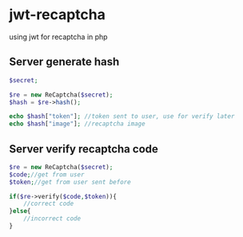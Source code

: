 # jwt-recaptcha
using jwt for recaptcha in php

## Server generate hash
```php
$secret;

$re = new ReCaptcha($secret);
$hash = $re->hash();

echo $hash["token"]; //token sent to user, use for verify later
echo $hash["image"]; //recaptcha image

```

## Server verify recaptcha code
```php
$re = new ReCaptcha($secret);
$code;//get from user
$token;//get from user sent before

if($re->verify($code,$token)){
    //correct code
}else{
    //incorrect code 
}
```






